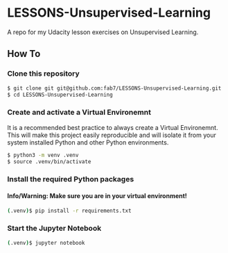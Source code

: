 # LESSONS-Unsupervised-Learning
A repo for my Udacity lesson exercises on Unsupervised Learning.

## How To

### Clone this repository

``` bash
$ git clone git git@github.com:fab7/LESSONS-Unsupervised-Learning.git
$ cd LESSONS-Unsupervised-Learning
```

### Create and activate a Virtual Environemnt
It is a recommended best practice to always create a Virtual Environemnt. This will make this project easily reproducible and will isolate it from your system installed Python and other Python environments.
```bash
$ python3 -m venv .venv
$ source .venv/bin/activate
```

### Install the required Python packages
#### Info/Warning: Make sure you are in your virtual environment!

```bash
(.venv)$ pip install -r requirements.txt
```

### Start the Jupyter Notebook

```bash
(.venv)$ jupyter notebook
```
